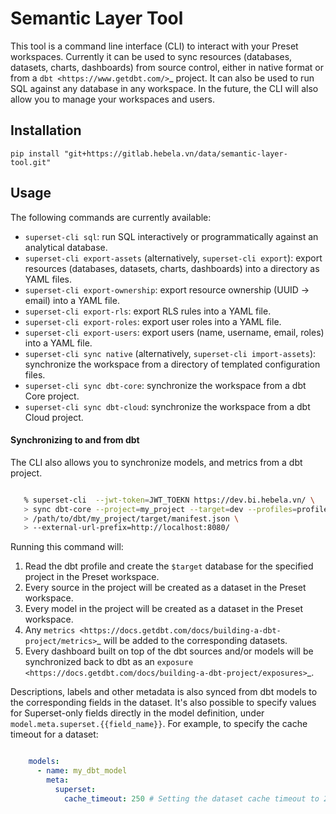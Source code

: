 # Semantic Layer Tool
This tool is a command line interface (CLI) to interact with your Preset workspaces. Currently it can be used to sync resources (databases, datasets, charts, dashboards) from source control, either in native format or from a `dbt <https://www.getdbt.com/>`_ project. It can also be used to run SQL against any database in any workspace. In the future, the CLI will also allow you to manage your workspaces and users.


## Installation

```
pip install "git+https://gitlab.hebela.vn/data/semantic-layer-tool.git"
```
## Usage
The following commands are currently available:

- ``superset-cli sql``: run SQL interactively or programmatically against an analytical database.
- ``superset-cli export-assets`` (alternatively, ``superset-cli export``): export resources (databases, datasets, charts, dashboards) into a directory as YAML files.
- ``superset-cli export-ownership``: export resource ownership (UUID -> email) into a YAML file.
- ``superset-cli export-rls``: export RLS rules into a YAML file.
- ``superset-cli export-roles``: export user roles into a YAML file.
- ``superset-cli export-users``: export users (name, username, email, roles) into a YAML file.
- ``superset-cli sync native`` (alternatively, ``superset-cli import-assets``): synchronize the workspace from a directory of templated configuration files.
- ``superset-cli sync dbt-core``: synchronize the workspace from a dbt Core project.
- ``superset-cli sync dbt-cloud``: synchronize the workspace from a dbt Cloud project.

#### Synchronizing to and from dbt
The CLI also allows you to synchronize models, and metrics from a dbt project.

``` bash

   % superset-cli  --jwt-token=JWT_TOEKN https://dev.bi.hebela.vn/ \
   > sync dbt-core --project=my_project --target=dev --profiles=profiles.yml \
   > /path/to/dbt/my_project/target/manifest.json \
   > --external-url-prefix=http://localhost:8080/
```

Running this command will:

1. Read the dbt profile and create the ``$target`` database for the specified project in the Preset workspace.
2. Every source in the project will be created as a dataset in the Preset workspace.
3. Every model in the project will be created as a dataset in the Preset workspace.
4. Any `metrics <https://docs.getdbt.com/docs/building-a-dbt-project/metrics>`_ will be added to the corresponding datasets.
5. Every dashboard built on top of the dbt sources and/or models will be synchronized back to dbt as an `exposure <https://docs.getdbt.com/docs/building-a-dbt-project/exposures>`_.

Descriptions, labels and other metadata is also synced from dbt models to the corresponding fields in the dataset. It's also possible to specify values for Superset-only fields directly in the model definition, under ``model.meta.superset.{{field_name}}``. For example, to specify the cache timeout for a dataset:

```yaml

    models:
      - name: my_dbt_model
        meta:
          superset:
            cache_timeout: 250 # Setting the dataset cache timeout to 250. 
```